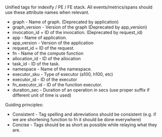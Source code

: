 Unified tags for indexify / PE / FE stack. All events/metrics/spans should use these attribute names when relevant.

- graph - Name of graph. (Deprecated by application)
- graph_version - Version of the graph (Deprecated by app_version)
- invocation_id = ID of the invocation. (Deprecated by request_id)
- app - Name of application.
- app_version - Version of the application
- request_id = ID of the request.
- fn - Name of the compute function
- allocation_id - ID of the allocation
- task_id - ID of the task.
- namespace - Name of the namespace.
- executor_sku - Type of executor (a100, h100, etc)
- executor_id - ID of the executor
- fn_executor_id - ID of the function executor.
- duration_sec - Duration of an operation in secs (use proper suffix if different unit of time is used)

Guiding principles:
- Consistent - Tag spelling and abreviations should be consistent (e.g. if we are shortening function to fn it should be done everywhere)
- Concise - Tags should be as short as possible while relaying what they are.

